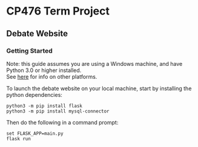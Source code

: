 # CP476 Term Project

## Debate Website

### Getting Started

Note: this guide assumes you are using a Windows machine, and have Python 3.0 or higher installed.  
See [here](https://flask.palletsprojects.com/en/1.1.x/cli/) for info on other platforms.

To launch the debate website on your local machine, start by installing the python dependencies:

```
python3 -m pip install flask
python3 -m pip install mysql-connector
```

Then do the following in a command prompt:

```
set FLASK_APP=main.py
flask run
```
